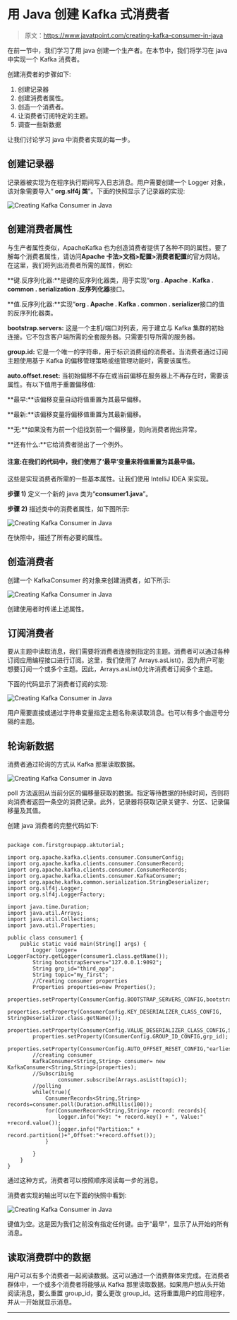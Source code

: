 # 用 Java 创建 Kafka 式消费者

> 原文：<https://www.javatpoint.com/creating-kafka-consumer-in-java>

在前一节中，我们学习了用 java 创建一个生产者。在本节中，我们将学习在 java 中实现一个 Kafka 消费者。

创建消费者的步骤如下:

1.  创建记录器
2.  创建消费者属性。
3.  创造一个消费者。
4.  让消费者订阅特定的主题。
5.  调查一些新数据

让我们讨论学习 java 中消费者实现的每一步。

## 创建记录器

记录器被实现为在程序执行期间写入日志消息。用户需要创建一个 Logger 对象，该对象需要导入“ **org.slf4j 类**”。下面的快照显示了记录器的实现:

![Creating Kafka Consumer in Java](img/5bad1bbcc94a307daec4b23ff5bcb760.png)

## 创建消费者属性

与生产者属性类似，ApacheKafka 也为创造消费者提供了各种不同的属性。要了解每个消费者属性，请访问**Apache 卡法>文档>配置>消费者配置**的官方网站。在这里，我们将列出消费者所需的属性，例如:

**键.反序列化器:**是键的反序列化器类，用于实现“**org . Apache . Kafka . common . serialization .反序列化器**接口。

**值.反序列化器:**实现“**org . Apache . Kafka . common . serializer**接口的值的反序列化器类。

**bootstrap.servers:** 这是一个主机/端口对列表，用于建立与 Kafka 集群的初始连接。它不包含客户端所需的全套服务器。只需要引导所需的服务器。

**group.id:** 它是一个唯一的字符串，用于标识消费组的消费者。当消费者通过订阅主题使用基于 Kafka 的偏移管理策略或组管理功能时，需要该属性。

**auto.offset.reset:** 当初始偏移不存在或当前偏移在服务器上不再存在时，需要该属性。有以下值用于重置偏移值:

**最早:**该偏移变量自动将值重置为其最早偏移。

**最新:**该偏移变量将偏移值重置为其最新偏移。

**无:**如果没有为前一个组找到前一个偏移量，则向消费者抛出异常。

**还有什么:**它给消费者抛出了一个例外。

#### 注意:在我们的代码中，我们使用了‘最早’变量来将值重置为其最早值。

这些是实现消费者所需的一些基本属性。让我们使用 IntelliJ IDEA 来实现。

**步骤 1)** 定义一个新的 java 类为“**consumer1.java**”。

**步骤 2)** 描述类中的消费者属性，如下图所示:

![Creating Kafka Consumer in Java](img/ff44fd0c05fa733ba5735dc590dea2da.png)

在快照中，描述了所有必要的属性。

## 创造消费者

创建一个 KafkaConsumer 的对象来创建消费者，如下所示:

![Creating Kafka Consumer in Java](img/98bc09f1f207b7fef693d1ded49cdd76.png)

创建使用者时传递上述属性。

## 订阅消费者

要从主题中读取消息，我们需要将消费者连接到指定的主题。消费者可以通过各种订阅应用编程接口进行订阅。这里，我们使用了 Arrays.asList()，因为用户可能想要订阅一个或多个主题。因此，Arrays.asList()允许消费者订阅多个主题。

下面的代码显示了消费者订阅的实现:

![Creating Kafka Consumer in Java](img/92e9148248614769e72740a99706005e.png)

用户需要直接或通过字符串变量指定主题名称来读取消息。也可以有多个由逗号分隔的主题。

## 轮询新数据

消费者通过轮询的方式从 Kafka 那里读取数据。

![Creating Kafka Consumer in Java](img/acd4e7bac423d85b7da8faa7c27a9043.png)

poll 方法返回从当前分区的偏移量获取的数据。指定等待数据的持续时间，否则将向消费者返回一条空的消费记录。此外，记录器将获取记录关键字、分区、记录偏移量及其值。

创建 java 消费者的完整代码如下:

```

package com.firstgroupapp.aktutorial;

import org.apache.kafka.clients.consumer.ConsumerConfig;
import org.apache.kafka.clients.consumer.ConsumerRecord;
import org.apache.kafka.clients.consumer.ConsumerRecords;
import org.apache.kafka.clients.consumer.KafkaConsumer;
import org.apache.kafka.common.serialization.StringDeserializer;
import org.slf4j.Logger;
import org.slf4j.LoggerFactory;

import java.time.Duration;
import java.util.Arrays;
import java.util.Collections;
import java.util.Properties;

public class consumer1 {
    public static void main(String[] args) {
        Logger logger= LoggerFactory.getLogger(consumer1.class.getName());
        String bootstrapServers="127.0.0.1:9092";
        String grp_id="third_app";
        String topic="my_first";
        //Creating consumer properties
        Properties properties=new Properties();
        properties.setProperty(ConsumerConfig.BOOTSTRAP_SERVERS_CONFIG,bootstrapServers);
        properties.setProperty(ConsumerConfig.KEY_DESERIALIZER_CLASS_CONFIG,   StringDeserializer.class.getName());
        properties.setProperty(ConsumerConfig.VALUE_DESERIALIZER_CLASS_CONFIG,StringDeserializer.class.getName());
        properties.setProperty(ConsumerConfig.GROUP_ID_CONFIG,grp_id);
        properties.setProperty(ConsumerConfig.AUTO_OFFSET_RESET_CONFIG,"earliest");
        //creating consumer
        KafkaConsumer<String,String> consumer= new KafkaConsumer<String,String>(properties);
        //Subscribing
                consumer.subscribe(Arrays.asList(topic));
        //polling
        while(true){
            ConsumerRecords<String,String> records=consumer.poll(Duration.ofMillis(100));
            for(ConsumerRecord<String,String> record: records){
                logger.info("Key: "+ record.key() + ", Value:" +record.value());
                logger.info("Partition:" + record.partition()+",Offset:"+record.offset());
            }

        }
    }
}

```

通过这种方式，消费者可以按照顺序阅读每一步的消息。

消费者实现的输出可以在下面的快照中看到:

![Creating Kafka Consumer in Java](img/0f89bd5c1459027dde6447326b17afd2.png)

键值为空。这是因为我们之前没有指定任何键。由于“最早”，显示了从开始的所有消息。

## 读取消费群中的数据

用户可以有多个消费者一起阅读数据。这可以通过一个消费群体来完成。在消费者群体中，一个或多个消费者将能够从 Kafka 那里读取数据。如果用户想从头开始阅读消息，要么重置 group_id，要么更改 group_id。这将重置用户的应用程序，并从一开始就显示消息。

* * *